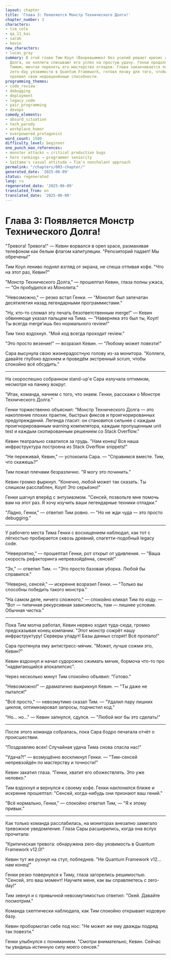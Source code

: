 ```yaml
---
layout: chapter
title: 'Глава 3: Появляется Монстр Технического Долга!'
chapter_number: 3
characters:
- tim_cole
- qa_11_kai
- sarah
- kevin
new_characters:
- lucas_gray
summary: В этой главе Тим Коул (Ванревьюмен) без усилий решает кризис с Монстром Технического
  Долга, но коллеги списывают его успех на простую удачу. Генки продолжает восхищаться
  Тимом, мечтая перенять его мастерство отладки. Глава заканчивается появлением критической
  zero-day уязвимости в Quantum Framework, готовя почву для того, чтобы Тим снова
  проявил свои недооценённые способности.
programming_themes:
- code_review
- debugging
- deployment
- legacy_code
- pair_programming
- devops
comedy_elements:
- absurd_situation
- tech_parody
- workplace_humor
- overpowered_protagonist
word_count: 1500
difficulty_level: beginner
one_punch_man_references:
- monster attacks → critical production bugs
- hero rankings → programmer seniority
- Saitama's casual attitude → Tim's nonchalant approach
permalink: "/chapters/003-chapter/"
generated_date: '2025-06-09'
status: regenerated
lang: ru
regenerated_date: '2025-06-09'
translated_from: en
translated_date: '2025-06-09'
---
```


# Глава 3: Появляется Монстр Технического Долга!

"Тревога! Тревога!" — Кевин ворвался в open space, размахивая телефоном как белым флагом капитуляции. "Репозиторий падает! Мы обречены!"

Тим Коул лениво поднял взгляд от экрана, не спеша отпивая кофе. "Что на этот раз, Кевин?"

"Монстр Технического Долга," — прошептал Кевин, глаза полны ужаса, — "Он пробудился из Монолита."

"Невозможно," — резко встал Генки. — "Монолит был запечатан десятилетия назад легендарными программистами."

"Ну, кто-то сломал эту печать безответственным merge!" — Кевин обвиняюще указал пальцем на Тима. — "Наверняка это был ты, Коул! Ты всегда merge'ишь без нормального review!"

Тим тихо вздохнул. "Мой код всегда проходит review."

"Это просто везение!" — возразил Кевин. — "Любому может повезти!"

Сара высунула свою жизнерадостную голову из-за монитора. "Коллеги, давайте глубоко вдохнем и проведём экстренный scrum, чтобы спокойно всё обсудить."

---

На скороспешно собранном stand-up'е Сара излучала оптимизм, несмотря на панику вокруг.

"Итак, команда, начнем с того, что знаем. Генки, расскажи о Монстре Технического Долга."

Генки торжественно объяснил: "Монстр Технического Долга — это накопление плохих практик, быстрых фиксов и проигнорированных предупреждений. Легенда гласит: он становится сильнее с каждым проигнорированным warning компилятора, каждым пропущенным unit test и каждым скопированным решением со Stack Overflow."

Кевин театрально схватился за грудь. "Нам конец! Вся наша инфраструктура построена из Stack Overflow snippets!"

"Не переживай, Кевин," — успокоила Сара. — "Справимся вместе. Тим, что скажешь?"

Тим пожал плечами безразлично. "Я могу это починить."

Кевин громко фыркнул. "Конечно, любой может так сказать. Ты слишком расслаблен, Коул! Это серьёзно!"

Генки шагнул вперёд с энтузиазмом. "Сенсей, позвольте мне помочь вам на этот раз. Я хочу изучить ваши легендарные техники отладки."

"Ладно, Генки," — ответил Тим ровно. — "Но не жди чуда — это просто debugging."

---

У рабочего места Тима Генки с восхищением наблюдал, как тот с лёгкостью пробирается сквозь древний, спагетти-подобный legacy code.

"Невероятно," — прошептал Генки, рот открыт от удивления. — "Ваша скорость рефакторинга непревзойдённа, сенсей!"

"Эх," — ответил Тим. — "Это просто базовая уборка. Любой бы справился."

"Неверно, сенсей," — искренне возразил Генки. — "Только вы способны победить такого монстра."

"На самом деле, ничего сложного," — спокойно кликал Тим по коду. — "Вот — типичная рекурсивная зависимость, там — лишнее условие. Обычная чистка."

---

Пока Тим молча работал, Кевин нервно ходил туда-сюда, громко предсказывая конец компании. "Этот монстр сожрёт нашу инфраструктуру! Серверы упадут! Базы данных сгорят! Всё пропало!"

Сара протянула ему антистресс-мячик. "Может, лучше сожми это, Кевин?"

Кевин вздохнул и начал судорожно сжимать мячик, бормоча что-то про "надвигающийся апокалипсис".

Через несколько минут Тим спокойно объявил: "Готово."

"Невозможно!" — драматично выкрикнул Кевин. — "Ты даже не пытался!"

"Всё просто," — невозмутимо сказал Тим. — "Удалил пару лишних циклов, оптимизировал запросы, подчистил код."

"Но... но..." — Кевин запнулся, сдулся. — "Любой мог бы это сделать!"

---

После этого команда собралась, пока Сара бодро печатала отчёт о происшествии.

"Поздравляю всех! Случайная удача Тима снова спасла нас!"

"Удача?!" — возмущённо воскликнул Генки. — "Тим-сенсей непревзойдён по мастерству и точности!"

Кевин закатил глаза. "Генки, хватит его обожествлять. Это уже неловко."

Тим вздохнул и вернулся к своему кофе. Генки наклонился ближе и искренне прошептал: "Сенсей, когда-нибудь они признают ваш гений."

"Всё нормально, Генки," — спокойно ответил Тим, — "Я к этому привык."

---

Как только команда расслабилась, на мониторах внезапно замигало тревожное уведомление. Глаза Сары расширились, когда она вслух прочитала:

"Критическая тревога: обнаружена zero-day уязвимость в Quantum Framework v12.0!"

Кевин тут же рухнул на стул, побледнев. "Не Quantum Framework v12... нам конец!"

Генки резко повернулся к Тиму, глаза загорелись решимостью. "Сенсей, это ваш момент! Научите меня, как вы справляетесь с zero-day!"

Тим зевнул и с привычной невозмутимостью ответил: "Окей. Давайте посмотрим."

Команда скептически наблюдала, как Тим спокойно открывает кодовую базу.

Кевин пробормотал себе под нос: "Не может же ему дважды подряд так повезти."

Генки улыбнулся с пониманием. "Смотри внимательно, Кевин. Сейчас ты увидишь истинную силу моего сенсея."

---
